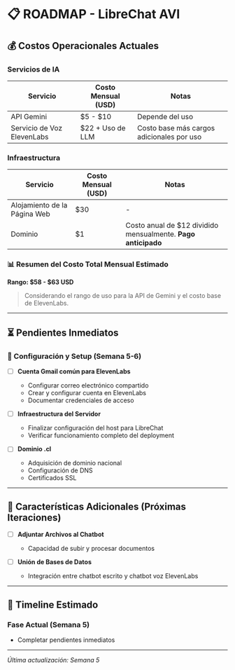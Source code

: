 # 📋 ROADMAP - LibreChat AVI

## 💰 Costos Operacionales Actuales

### Servicios de IA
| Servicio | Costo Mensual (USD) | Notas |
|----------|---------------------|-------|
| API Gemini | $5 - $10 | Depende del uso |
| Servicio de Voz ElevenLabs | $22 + Uso de LLM | Costo base más cargos adicionales por uso |

### Infraestructura
| Servicio | Costo Mensual (USD) | Notas |
|----------|---------------------|-------|
| Alojamiento de la Página Web | $30 | - |
| Dominio | $1 | Costo anual de $12 dividido mensualmente. **Pago anticipado** |

### 📊 Resumen del Costo Total Mensual Estimado
**Rango: $58 - $63 USD**
> Considerando el rango de uso para la API de Gemini y el costo base de ElevenLabs.

---

## ⏳ Pendientes Inmediatos

### 🔧 Configuración y Setup (Semana 5-6)
- [ ] **Cuenta Gmail común para ElevenLabs**
  - Configurar correo electrónico compartido
  - Crear y configurar cuenta en ElevenLabs
  - Documentar credenciales de acceso

- [ ] **Infraestructura del Servidor**
  - Finalizar configuración del host para LibreChat
  - Verificar funcionamiento completo del deployment
  

- [ ] **Dominio .cl**
  - Adquisición de dominio nacional
  - Configuración de DNS
  - Certificados SSL

---

## 🚀 Características Adicionales (Próximas Iteraciones)

- [ ] **Adjuntar Archivos al Chatbot**
  - Capacidad de subir y procesar documentos
  

- [ ] **Unión de Bases de Datos**
  - Integración entre chatbot escrito y chatbot voz ElevenLabs
  

---

## 📅 Timeline Estimado

### Fase Actual (Semana 5)
- Completar pendientes inmediatos

---

*Última actualización: Semana 5*
